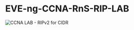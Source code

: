 # EVE-ng-CCNA-RnS-RIP-LAB
![CCNA LAB - RIPv2 for CIDR](https://github.com/user-attachments/assets/a3796b47-ec00-4bc7-8443-14f24687d6b3)
